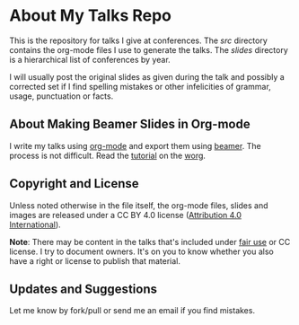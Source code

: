 About My Talks Repo
===================

This is the repository for talks I give at conferences. The *src*
directory contains the org-mode files I use to generate the talks. The
*slides* directory is a hierarchical list of conferences by year.

I will usually post the original slides as given during the talk and
possibly a corrected set if I find spelling mistakes or other
infelicities of grammar, usage, punctuation or facts.

About Making Beamer Slides in Org-mode
--------------------------------------

I write my talks using [org-mode](http://orgmode.org) and export them
using [beamer](https://en.wikipedia.org/wiki/Beamer_(LaTeX)). The
process is not difficult. Read the
[tutorial](http://orgmode.org/worg/exporters/beamer/tutorial.html) on
the [worg](http://orgmode.org/worg/).

Copyright and License
---------------------

Unless noted otherwise in the file itself, the org-mode files, slides
and images are released under a CC BY 4.0 license ([Attribution 4.0
International](https://creativecommons.org/licenses/by/4.0/)).

**Note**: There may be content in the talks that's included under
  [fair use](https://en.wikipedia.org/wiki/Fair_use) or CC license. I
  try to document owners. It's on you to know whether you also have a
  right or license to publish that material.

Updates and Suggestions
-----------------------

Let me know by fork/pull or send me an email if you find mistakes.

